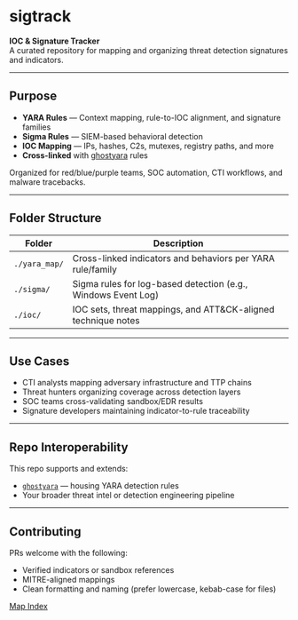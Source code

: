 # sigtrack

**IOC & Signature Tracker**  
A curated repository for mapping and organizing threat detection signatures and indicators.

---

## Purpose

- **YARA Rules** — Context mapping, rule-to-IOC alignment, and signature families  
- **Sigma Rules** — SIEM-based behavioral detection  
- **IOC Mapping** — IPs, hashes, C2s, mutexes, registry paths, and more  
- **Cross-linked** with [ghostyara](https://github.com/Sab0x1D/ghostyara) rules

Organized for red/blue/purple teams, SOC automation, CTI workflows, and malware tracebacks.

---

## Folder Structure

| Folder      | Description                                                     |
|-------------|-----------------------------------------------------------------|
| `./yara_map/` | Cross-linked indicators and behaviors per YARA rule/family     |
| `./sigma/`    | Sigma rules for log-based detection (e.g., Windows Event Log)  |
| `./ioc/`      | IOC sets, threat mappings, and ATT&CK-aligned technique notes  |

---

## Use Cases

- CTI analysts mapping adversary infrastructure and TTP chains  
- Threat hunters organizing coverage across detection layers  
- SOC teams cross-validating sandbox/EDR results  
- Signature developers maintaining indicator-to-rule traceability

---

## Repo Interoperability

This repo supports and extends:
- [`ghostyara`](https://github.com/Sab0x1D/ghostyara) — housing YARA detection rules
- Your broader threat intel or detection engineering pipeline

---

## Contributing

PRs welcome with the following:
- Verified indicators or sandbox references
- MITRE-aligned mappings
- Clean formatting and naming (prefer lowercase, kebab-case for files)

[Map Index](./index.md)
